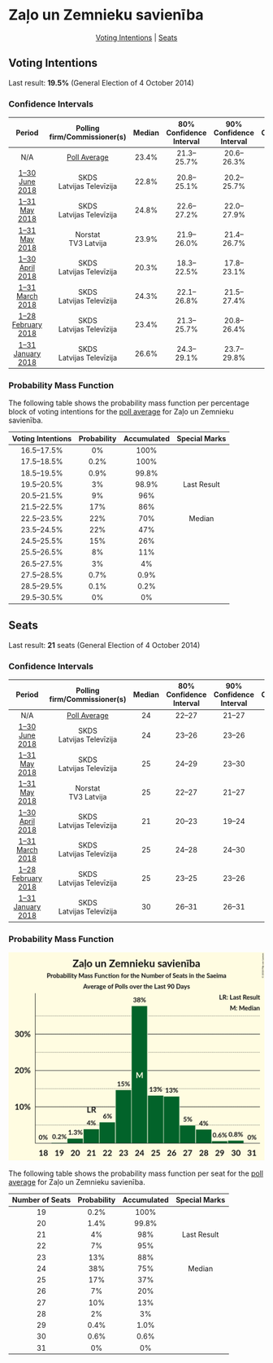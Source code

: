 # Zaļo un Zemnieku savienība

<p align="center"><a href="#voting-intentions">Voting Intentions</a> | <a href="#seats">Seats</a></p>

## Voting Intentions

Last result: **19.5%** (General Election of 4 October 2014)

### Confidence Intervals

| Period     | Polling firm/Commissioner(s) | Median | 80% Confidence Interval | 90% Confidence Interval | 95% Confidence Interval | 99% Confidence Interval |
|:----------:|:----------------:|:-----------:|:-----------------------:|:-----------------------:|:-----------------------:|:-----------------------:|
| N/A | [Poll Average](average.html) | 23.4% | 21.3–25.7% | 20.6–26.3% | 20.1–26.8% | 19.1–27.9% |
| [1–30 June 2018](2018-06-30-SKDS.html) | SKDS <br> Latvijas Televīzija | 22.8% | 20.8–25.1% | 20.2–25.7% | 19.7–26.3% | 18.8–27.4% |
| [1–31 May 2018](2018-05-31-SKDS.html) | SKDS <br> Latvijas Televīzija | 24.8% | 22.6–27.2% | 22.0–27.9% | 21.5–28.5% | 20.5–29.7% |
| [1–31 May 2018](2018-05-31-Norstat.html) | Norstat <br> TV3 Latvija | 23.9% | 21.9–26.0% | 21.4–26.7% | 20.9–27.2% | 20.0–28.2% |
| [1–30 April 2018](2018-04-30-SKDS.html) | SKDS <br> Latvijas Televīzija | 20.3% | 18.3–22.5% | 17.8–23.1% | 17.3–23.6% | 16.4–24.7% |
| [1–31 March 2018](2018-03-31-SKDS.html) | SKDS <br> Latvijas Televīzija | 24.3% | 22.1–26.8% | 21.5–27.4% | 21.0–28.0% | 20.0–29.2% |
| [1–28 February 2018](2018-02-28-SKDS.html) | SKDS <br> Latvijas Televīzija | 23.4% | 21.3–25.7% | 20.8–26.4% | 20.3–26.9% | 19.3–28.0% |
| [1–31 January 2018](2018-01-31-SKDS.html) | SKDS <br> Latvijas Televīzija | 26.6% | 24.3–29.1% | 23.7–29.8% | 23.2–30.4% | 22.1–31.6% |

### Probability Mass Function

The following table shows the probability mass function per percentage block of voting intentions for the [poll average](average.html) for Zaļo un Zemnieku savienība.

| Voting Intentions | Probability | Accumulated | Special Marks |
|:-----------------:|:-----------:|:-----------:|:-------------:|
| 16.5–17.5% | 0% | 100% |  |
| 17.5–18.5% | 0.2% | 100% |  |
| 18.5–19.5% | 0.9% | 99.8% |  |
| 19.5–20.5% | 3% | 98.9% | Last Result |
| 20.5–21.5% | 9% | 96% |  |
| 21.5–22.5% | 17% | 86% |  |
| 22.5–23.5% | 22% | 70% | Median |
| 23.5–24.5% | 22% | 47% |  |
| 24.5–25.5% | 15% | 26% |  |
| 25.5–26.5% | 8% | 11% |  |
| 26.5–27.5% | 3% | 4% |  |
| 27.5–28.5% | 0.7% | 0.9% |  |
| 28.5–29.5% | 0.1% | 0.2% |  |
| 29.5–30.5% | 0% | 0% |  |


## Seats

Last result: **21** seats (General Election of 4 October 2014)

### Confidence Intervals

| Period     | Polling firm/Commissioner(s) | Median | 80% Confidence Interval | 90% Confidence Interval | 95% Confidence Interval | 99% Confidence Interval |
|:----------:|:----------------:|:------:|:-----------------------:|:-----------------------:|:-----------------------:|:-----------------------:|
| N/A | [Poll Average](average.html) | 24 | 22–27 | 21–27 | 21–28 | 20–30 |
| [1–30 June 2018](2018-06-30-SKDS.html) | SKDS <br> Latvijas Televīzija | 24 | 23–26 | 23–26 | 20–27 | 20–30 |
| [1–31 May 2018](2018-05-31-SKDS.html) | SKDS <br> Latvijas Televīzija | 25 | 24–29 | 23–30 | 23–30 | 22–30 |
| [1–31 May 2018](2018-05-31-Norstat.html) | Norstat <br> TV3 Latvija | 25 | 22–27 | 21–27 | 21–28 | 21–29 |
| [1–30 April 2018](2018-04-30-SKDS.html) | SKDS <br> Latvijas Televīzija | 21 | 20–23 | 19–24 | 18–24 | 16–24 |
| [1–31 March 2018](2018-03-31-SKDS.html) | SKDS <br> Latvijas Televīzija | 25 | 24–28 | 24–30 | 24–30 | 23–31 |
| [1–28 February 2018](2018-02-28-SKDS.html) | SKDS <br> Latvijas Televīzija | 25 | 23–25 | 23–26 | 23–26 | 23–27 |
| [1–31 January 2018](2018-01-31-SKDS.html) | SKDS <br> Latvijas Televīzija | 30 | 26–31 | 26–31 | 25–32 | 24–33 |

### Probability Mass Function

![Graph with seats probability mass function not yet produced](average-seats-pmf-zaļounzemniekusavienība.png "Seats Probability Mass Function")

The following table shows the probability mass function per seat for the [poll average](average.html) for Zaļo un Zemnieku savienība.

| Number of Seats | Probability | Accumulated | Special Marks |
|:---------------:|:-----------:|:-----------:|:-------------:|
| 19 | 0.2% | 100% |  |
| 20 | 1.4% | 99.8% |  |
| 21 | 4% | 98% | Last Result |
| 22 | 7% | 95% |  |
| 23 | 13% | 88% |  |
| 24 | 38% | 75% | Median |
| 25 | 17% | 37% |  |
| 26 | 7% | 20% |  |
| 27 | 10% | 13% |  |
| 28 | 2% | 3% |  |
| 29 | 0.4% | 1.0% |  |
| 30 | 0.6% | 0.6% |  |
| 31 | 0% | 0% |  |


